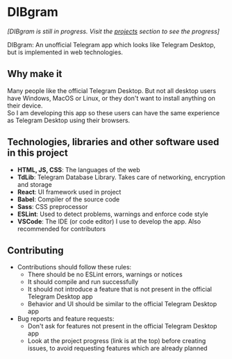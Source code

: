 # DIBgram

*[DIBgram is still in progress. Visit the [projects](https://github.com/DIBgram/DIBgram/projects?query=sort%3Acreated-asc) section to see the progress]*

DIBgram: An unofficial Telegram app which looks like Telegram Desktop, but is implemented in web technologies.

## Why make it

Many people like the official Telegram Desktop. But not all desktop users have Windows, MacOS or Linux, or they don't want to install anything on their device.  
So I am developing this app so these users can have the same experience as Telegram Desktop using their browsers.

## Technologies, libraries and other software used in this project

- **HTML, JS, CSS**: The languages of the web
- **TdLib**: Telegram Database Library. Takes care of networking, encryption and storage
- **React**: UI framework used in project
- **Babel**: Compiler of the source code
- **Sass**: CSS preprocessor
- **ESLint**: Used to detect problems, warnings and enforce code style
- **VSCode**: The IDE (or code editor) I use to develop the app. Also recommended for contributors

## Contributing

- Contributions should follow these rules:
  - There should be no ESLint errors, warnings or notices
  - It should compile and run successfully
  - It should not introduce a feature that is not present in the official Telegram Desktop app
  - Behavior and UI should be similar to the official Telegram Desktop app
- Bug reports and feature requests:
  - Don't ask for features not present in the official Telegram Desktop app
  - Look at the project progress (link is at the top) before creating issues, to avoid requesting features which are already planned

